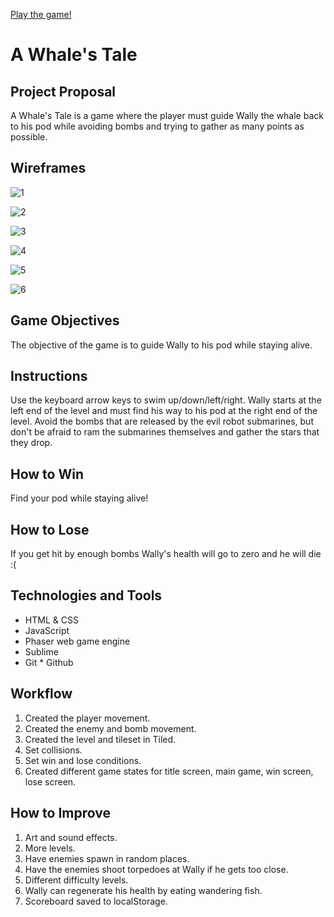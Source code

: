 [Play the game!](http://smiling-bone.surge.sh/)
# A Whale's Tale

## Project Proposal
A Whale's Tale is a game where the player must guide Wally the whale back to his pod while avoiding bombs and trying to gather as many points as possible.

## Wireframes
![1](https://user-images.githubusercontent.com/37132245/38597622-9c4341d2-3d0d-11e8-8599-d1a4b62e9c10.jpg)

![2](https://user-images.githubusercontent.com/37132245/38597647-bba691d2-3d0d-11e8-94ba-681deb56320f.jpg)

![3](https://user-images.githubusercontent.com/37132245/38597656-c4f78c1e-3d0d-11e8-9f70-a249673a0325.jpg)

![4](https://user-images.githubusercontent.com/37132245/38597661-ccc7c0a8-3d0d-11e8-8c47-8903be23c190.jpg)

![5](https://user-images.githubusercontent.com/37132245/38597662-d15a7b60-3d0d-11e8-8485-8a9668d61da8.jpg)

![6](https://user-images.githubusercontent.com/37132245/38597666-d604ac3a-3d0d-11e8-9d50-286aeb358f04.jpg)

## Game Objectives
The objective of the game is to guide Wally to his pod while staying alive.

## Instructions
Use the keyboard arrow keys to swim up/down/left/right. Wally starts at the left end of the level and must find his way to his pod at the right end of the level. Avoid the bombs that are released by the evil robot submarines, but don't be afraid to ram the submarines themselves and gather the stars that they drop.

## How to Win
Find your pod while staying alive!

## How to Lose
If you get hit by enough bombs Wally's health will go to zero and he will die :(

## Technologies and Tools
* HTML & CSS
* JavaScript
* Phaser web game engine
* Sublime
* Git * Github

## Workflow
1. Created the player movement.
1. Created the enemy and bomb movement.
1. Created the level and tileset in Tiled.
1. Set collisions.
1. Set win and lose conditions.
1. Created different game states for title screen, main game, win screen, lose screen. 

## How to Improve
1. Art and sound effects.
1. More levels. 
1. Have enemies spawn in random places.
1. Have the enemies shoot torpedoes at Wally if he gets too close.
1. Different difficulty levels.
1. Wally can regenerate his health by eating wandering fish.
1. Scoreboard saved to localStorage.
